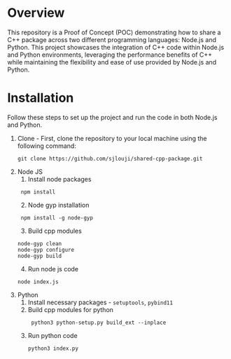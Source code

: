# Overview

This repository is a Proof of Concept (POC) demonstrating how to share a C++ package across two different programming languages: Node.js and Python. This project showcases the integration of C++ code within Node.js and Python environments, leveraging the performance benefits of C++ while maintaining the flexibility and ease of use provided by Node.js and Python.

# Installation
Follow these steps to set up the project and run the code in both Node.js and Python.

1. Clone - First, clone the repository to your local machine using the following command:
   ```
   git clone https://github.com/sjlouji/shared-cpp-package.git
   ```
2. Node JS
    1. Install node packages
      ```
       npm install
      ```
    2. Node gyp installation
      ```
       npm install -g node-gyp
      ```
    3. Build cpp modules
      ```
      node-gyp clean
      node-gyp configure
      node-gyp build
     ```
    4. Run node js code
     ```
     node index.js
     ```
3. Python
    1. Install necessary packages - `setuptools`, `pybind11`
    2. Build cpp modules for python
       ```
        python3 python-setup.py build_ext --inplace
       ```
   3. Run python code
      ```
      python3 index.py
      ```
       
